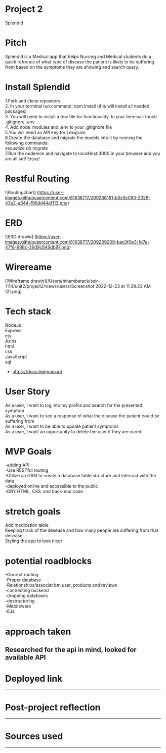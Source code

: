 # Project 2
Splendid


#  Pitch
Splendid is a Medical app that helps Nursing and Medical students do a quick refrence of what type of disease the patient is likely to be suffering from based on the symptoms they are showing and search query.




# Install Splendid 
1.Fork and clone repository<br>
2. In your terminal run command: npm install (this will install all needed packages)<br>
3. You will need to install a few file for functionality. In your terminal: touch .gitignore .env<br>
4. Add node_modules and .env to your .gitignore file<br>
5.You will need an API key for Lexigram<br>
6.Create the database and migrate the models into it by running the following commands:<br> sequelize db:migrate<br>
7.Run the nodemon and navigate to localHost:3000 in your browser and you are all set! Enjoy!<br>


# Restful Routing 
![Routingchart]
(https://user-images.githubusercontent.com/81638717/209236181-b3e3c093-2328-43e2-a344-f99dd44a1113.png)

# ERD
![ERD drawio]
(https://user-images.githubusercontent.com/81638717/209239209-bac0f0e3-fd7e-47f8-888c-29d9c846db87.png)

# Wirereame  
![Wireframe drawio](/Users/ninambarack/seir-1114/unit2/project2/views/users/Screenshot 2022-12-23 at 11.08.23 AM (2).png)



# Tech stack
NodeJs <br>
Express<br>
ejs<br>
Axios<br>
html<br>
css<br>
JavaScript<br>
sql<br>
- https://docs.lexigram.io/

# User Story
As a user, I want to log into my profile and search for the presented symptom<br>
As a user, I want to see a response of what the disease the patient could be suffering from<br>
As a user, I want to be able to update patient symptoms<br>
As a user, I want an opportunity to delete the user if they are cured<br>

# MVP Goals
-adding API<br>
-Use RESTful routing<br>
-Utilize an ORM to create a database table structure and Interract with the data<br>
-deployed online and accessible to the public<br>
-DRY HTML, CSS, and back-end code




# stretch goals
Add medication table<br>
Keeping track of the desease and how many people are suffering from that desease <br>
Styling the app to look nicer


# potential roadblocks
-Correct routing <br>
-Proper database <br>
-Relationships/associat btn user, products and reviews<br>
-connecting backend<br>
-dropping databases<br>
-destructuring <br>
-Middleware<br>
-EJs<br>
# approach taken


Researched for the api in mind, looked for available API
---------------------------------------------------


# Deployed link
--------------------------------------------


#  Post-project reflection 
-------------------------------
# Sources used

------------------------------





